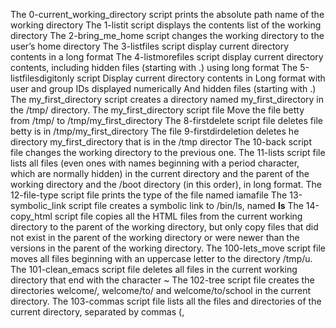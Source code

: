 The 0-current_working_directory script prints the absolute path name of the working  directory
The 1-listit script displays the contents list of the working directory
The 2-bring_me_home script changes the working directory to the user’s home directory
The 3-listfiles script display current directory contents in a long format
The 4-listmorefiles script display current directory contents, including hidden files (starting with .) using long format
The 5-listfilesdigitonly script  Display current directory contents in Long format with user and group IDs displayed numerically And hidden files (starting with .)
The my_first_directory script creates a directory named my_first_directory in the /tmp/ directory.
The my_first_directory script file Move the file betty from /tmp/ to /tmp/my_first_directory
The 8-firstdelete script file deletes file betty is in /tmp/my_first_directory
The file 9-firstdirdeletion deletes he directory my_first_directory that is in the /tmp director
The 10-back script file changes the working directory to the previous one.
The 11-lists script file lists all files (even ones with names beginning with a period character, which are normally hidden) in the current directory and the parent of the working directory and the /boot directory (in this order), in long format.
The 12-file-type script file prints the type of the file named iamafile
The 13-symbolic_link script file creates a symbolic link to /bin/ls, named __ls__
The 14-copy_html script file copies all the HTML files from the current working directory to the parent of the working directory, but only copy files that did not exist in the parent of the working directory or were newer than the versions in the parent of the working directory.
The 100-lets_move script file moves all files beginning with an uppercase letter to the directory /tmp/u.
The 101-clean_emacs script file deletes all files in the current working directory that end with the character ~
The 102-tree script file creates the directories welcome/, welcome/to/ and welcome/to/school in the current directory.
The 103-commas script file lists all the files and directories of the current directory, separated by commas (,
